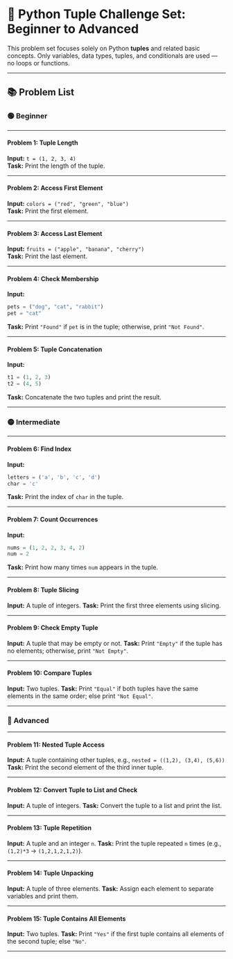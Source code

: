 # 🔗 Python Tuple Challenge Set: Beginner to Advanced

This problem set focuses solely on Python **tuples** and related basic concepts. Only variables, data types, tuples, and conditionals are used — no loops or functions.

---

## 📚 Problem List

### 🟢 Beginner

---

#### Problem 1: Tuple Length  
**Input:** `t = (1, 2, 3, 4)`  
**Task:** Print the length of the tuple.

---

#### Problem 2: Access First Element  
**Input:** `colors = ("red", "green", "blue")`  
**Task:** Print the first element.

---

#### Problem 3: Access Last Element  
**Input:** `fruits = ("apple", "banana", "cherry")`  
**Task:** Print the last element.

---

#### Problem 4: Check Membership  
**Input:**  
```python
pets = ("dog", "cat", "rabbit")
pet = "cat"
````

**Task:** Print `"Found"` if `pet` is in the tuple; otherwise, print `"Not Found"`.

---

#### Problem 5: Tuple Concatenation

**Input:**

```python
t1 = (1, 2, 3)
t2 = (4, 5)
```

**Task:** Concatenate the two tuples and print the result.

---

### 🟡 Intermediate

---

#### Problem 6: Find Index

**Input:**

```python
letters = ('a', 'b', 'c', 'd')
char = 'c'
```

**Task:** Print the index of `char` in the tuple.

---

#### Problem 7: Count Occurrences

**Input:**

```python
nums = (1, 2, 2, 3, 4, 2)
num = 2
```

**Task:** Print how many times `num` appears in the tuple.

---

#### Problem 8: Tuple Slicing

**Input:** A tuple of integers.
**Task:** Print the first three elements using slicing.

---

#### Problem 9: Check Empty Tuple

**Input:** A tuple that may be empty or not.
**Task:** Print `"Empty"` if the tuple has no elements; otherwise, print `"Not Empty"`.

---

#### Problem 10: Compare Tuples

**Input:** Two tuples.
**Task:** Print `"Equal"` if both tuples have the same elements in the same order; else print `"Not Equal"`.

---

### 🔴 Advanced

---

#### Problem 11: Nested Tuple Access

**Input:** A tuple containing other tuples, e.g., `nested = ((1,2), (3,4), (5,6))`
**Task:** Print the second element of the third inner tuple.

---

#### Problem 12: Convert Tuple to List and Check

**Input:** A tuple of integers.
**Task:** Convert the tuple to a list and print the list.

---

#### Problem 13: Tuple Repetition

**Input:** A tuple and an integer `n`.
**Task:** Print the tuple repeated `n` times (e.g., `(1,2)*3` → `(1,2,1,2,1,2)`).

---

#### Problem 14: Tuple Unpacking

**Input:** A tuple of three elements.
**Task:** Assign each element to separate variables and print them.

---

#### Problem 15: Tuple Contains All Elements

**Input:** Two tuples.
**Task:** Print `"Yes"` if the first tuple contains all elements of the second tuple; else `"No"`.

---
```
